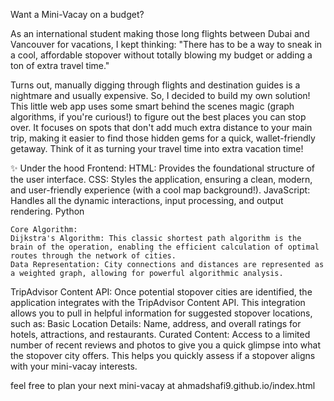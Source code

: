 Want a Mini-Vacay on a budget?

As an international student making those long flights between Dubai and Vancouver for vacations, I kept thinking: "There has to be a way to sneak in a cool, affordable stopover without totally blowing my budget or adding a ton of extra travel time."

Turns out, manually digging through flights and destination guides is a nightmare and usually expensive. So, I decided to build my own solution! This little web app uses some smart behind the scenes magic (graph algorithms, if you're curious!) to figure out the best places you can stop over. It focuses on spots that don't add much extra distance to your main trip, making it easier to find those hidden gems for a quick, wallet-friendly getaway. Think of it as turning your travel time into extra vacation time!

✨ Under the hood
    Frontend:
    HTML: Provides the foundational structure of the user interface.
    CSS: Styles the application, ensuring a clean, modern, and user-friendly experience (with a cool map background!).
    JavaScript: Handles all the dynamic interactions, input processing, and output rendering.
    Python
    
    Core Algorithm:
    Dijkstra's Algorithm: This classic shortest path algorithm is the brain of the operation, enabling the efficient calculation of optimal routes through the network of cities.
    Data Representation: City connections and distances are represented as a weighted graph, allowing for powerful algorithmic analysis.
    
  TripAdvisor Content API: Once potential stopover cities are identified, the application integrates with the TripAdvisor Content API. This integration allows you to pull in helpful information for suggested stopover locations, such as:
Basic Location Details: Name, address, and overall ratings for hotels, attractions, and restaurants.
Curated Content: Access to a limited number of recent reviews and photos to give you a quick glimpse into what the stopover city offers. This helps you quickly assess if a stopover aligns with your mini-vacay interests.

feel free to plan your next mini-vacay at ahmadshafi9.github.io/index.html
